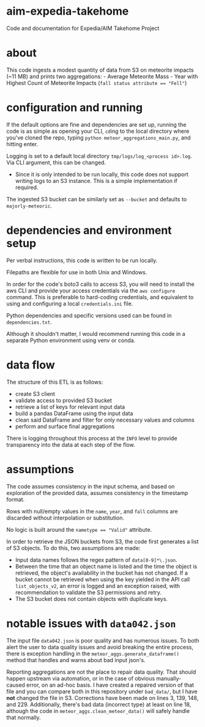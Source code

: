# aim-expedia-takehome

Code and documentation for Expedia/AIM Takehome Project

# about

This code ingests a modest quantity of data from S3 on meteorite impacts (\~11 MB) and prints two aggregations:
	- Average Meteorite Mass
	- Year with Highest Count of Meteorite Impacts (`fall status attribute == "Fell"`)

# configuration and running

If the default options are fine and dependencies are set up, running the code is as simple as opening your CLI, `cd`ing to the local directory where you've cloned the repo, typing `python meteor_aggregations_main.py`, and hitting enter.

Logging is set to a default local directory `tmp/logs/log_<process id>.log`. Via CLI argument, this can be changed.
- Since it is only intended to be run locally, this code does not support writing logs to an S3 instance. This is a simple implementation if required.

The ingested S3 bucket can be similarly set as `--bucket` and defaults to `majorly-meteoric`.

# dependencies and environment setup

Per verbal instructions, this code is written to be run locally.

Filepaths are flexible for use in both Unix and Windows.

In order for the code's boto3 calls to access S3, you will need to install the aws CLI and provide your access credentials via the `aws configure` command.
	This is preferable to hard-coding credentials, and equivalent to using and configuring a local `credentials.ini` file.

Python dependencies and specific versions used can be found in `dependencies.txt`.

Although it shouldn't matter, I would recommend running this code in a separate Python environment using venv or conda.

# data flow

The structure of this ETL is as follows:
- create S3 client
- validate access to provided S3 bucket
- retrieve a list of keys for relevant input data
- build a pandas DataFrame using the input data
- clean said DataFrame and filter for only necessary values and columns
- perform and surface final aggregations

There is logging throughout this process at the `INFO` level to provide transparency into the data at each step of the flow.

# assumptions

The code assumes consistency in the input schema, and based on exploration of the provided data, assumes consistency in the timestamp format.

Rows with null/empty values in the `name`, `year`, and `fall` columns are discarded without interpolation or substitution.

No logic is built around the `nametype == "Valid"` attribute.

In order to retrieve the JSON buckets from S3, the code first generates a list of S3 objects. To do this, two assumptions are made:
- Input data names follows the regex pattern of `data[0-9]*\.json`.
- Between the time that an object name is listed and the time the object is retrieved, the object's availability in the bucket has not changed. If a bucket cannot be retrieved when using the key yielded in the API call `list_objects_v2`, an error is logged and an exception raised, with recommendation to validate the S3 permissions and retry.
- The S3 bucket does not contain objects with duplicate keys.

# notable issues with `data042.json`

The input file `data042.json` is poor quality and has numerous issues. To both alert the user to data quality issues and avoid breaking the entire process, there is exception handling in the `meteor_aggs.generate_dataframe()` method that handles and warns about bad input json's.

Reporting aggregations are not the place to repair data quality. That should happen upstream via automation, or in the case of obvious manually-caused error, on an ad-hoc basis. I have created a repaired version of that file and you can compare both in this repository under `bad_data/`, but I have **not** changed the file in S3. Corrections have been made on lines 3, 139, 148, and 229. Additionally, there's bad data (incorrect type) at least on line 18, although the code in `meteor_aggs.clean_meteor_data()` will safely handle that normally.
